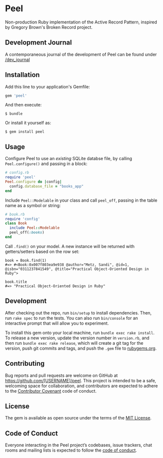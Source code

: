 # Peel

Non-production Ruby implementation of the Active Record Pattern, inspired by Gregory Brown's Broken Record project.

## Development Journal

A contemporaneous journal of the development of Peel can be found under [/dev_journal](dev_journal)

## Installation

Add this line to your application's Gemfile:

```ruby
gem 'peel'
```

And then execute:

    $ bundle

Or install it yourself as:

    $ gem install peel

## Usage

Configure Peel to use an _existing_ SQLite databse file, by calling `Peel.configure()` and passing in a block:

```ruby
# config.rb
require 'peel'
Peel.configure do |config|
  config.database_file = "books_app"
end
```

Include `Peel::Modelable` in your class and call `peel_off`, passing in the table name as a symbol or string:

```ruby
# book.rb
require 'config'
class Book
  include Peel::Modelable
  peel_off(:books)
end
```

Call `.find()` on your model. A new instance will be returned with getters/setters based on the row set:

```
book = Book.find(1)
#=> #<Book:0x007f803ea9e938 @author="Metz, Sandi", @id=1, @isbn="0311237841549", @title="Practical Object-Oriented Design in Ruby">

book.title
#=> "Practical Object-Oriented Design in Ruby"
```

## Development

After checking out the repo, run `bin/setup` to install dependencies. Then, run `rake spec` to run the tests. You can also run `bin/console` for an interactive prompt that will allow you to experiment.

To install this gem onto your local machine, run `bundle exec rake install`. To release a new version, update the version number in `version.rb`, and then run `bundle exec rake release`, which will create a git tag for the version, push git commits and tags, and push the `.gem` file to [rubygems.org](https://rubygems.org).

## Contributing

Bug reports and pull requests are welcome on GitHub at https://github.com/[USERNAME]/peel. This project is intended to be a safe, welcoming space for collaboration, and contributors are expected to adhere to the [Contributor Covenant](http://contributor-covenant.org) code of conduct.

## License

The gem is available as open source under the terms of the [MIT License](https://opensource.org/licenses/MIT).

## Code of Conduct

Everyone interacting in the Peel project’s codebases, issue trackers, chat rooms and mailing lists is expected to follow the [code of conduct](https://github.com/[USERNAME]/peel/blob/master/CODE_OF_CONDUCT.md).
